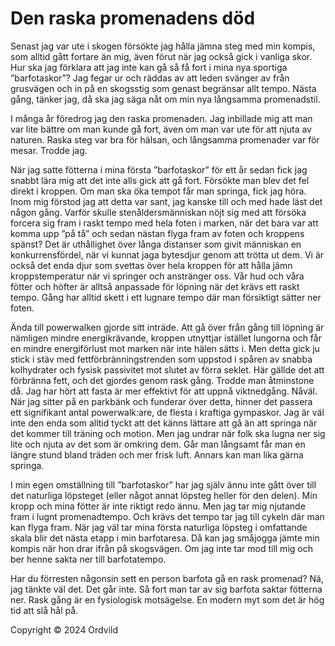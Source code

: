 # Den raska promenadens död

Senast jag var ute i skogen försökte jag hålla jämna steg med min kompis, som alltid gått fortare än mig, även förut när jag också gick i vanliga skor. Hur ska jag förklara att jag inte kan gå så få fort i mina nya sportiga ”barfotaskor”? Jag fegar ur och räddas av att leden svänger av från grusvägen och in på en skogsstig som genast begränsar allt tempo. Nästa gång, tänker jag, då ska jag säga nåt om min nya långsamma promenadstil.

I många år föredrog jag den raska promenaden. Jag inbillade mig att man var lite bättre om man kunde gå fort, även om man var ute för att njuta av naturen. Raska steg var bra för hälsan, och långsamma promenader var för mesar. Trodde jag.

När jag satte fötterna i mina första ”barfotaskor” för ett år sedan fick jag snabbt lära mig att det inte alls gick att gå fort. Försökte man blev det fel direkt i kroppen. Om man ska öka tempot får man springa, fick jag höra. Inom mig förstod jag att detta var sant, jag kanske till och med hade läst det någon gång. Varför skulle stenåldersmänniskan nöjt sig med att försöka forcera sig fram i raskt tempo med hela foten i marken, när det bara var att komma upp ”på tå” och sedan nästan flyga fram av foten och kroppens spänst? Det är uthållighet över långa distanser som givit människan en konkurrensfördel, när vi kunnat jaga bytesdjur genom att trötta ut dem. Vi är också det enda djur som svettas över hela kroppen för att hålla jämn kroppstemperatur när vi springer och anstränger oss. Vår hud och våra fötter och höfter är alltså anpassade för löpning när det krävs ett raskt tempo. Gång har alltid skett i ett lugnare tempo där man försiktigt sätter ner foten.

Ända till powerwalken gjorde sitt inträde. Att gå över från gång till löpning är nämligen mindre energikrävande, kroppen utnyttjar istället lungorna och får en mindre energiförlust mot marken när inte hälen sätts i. Men detta gick ju stick i stäv med fettförbränningstrenden som uppstod i spåren av snabba kolhydrater och fysisk passivitet mot slutet av förra seklet. Här gällde det att förbränna fett, och det gjordes genom rask gång. Trodde man åtminstone då. Jag har hört att fasta är mer effektivt för att uppnå viktnedgång. Nåväl. När jag sitter på en parkbänk och funderar över detta, hinner det passera ett signifikant antal powerwalk:are, de flesta i kraftiga gympaskor. Jag är väl inte den enda som alltid tyckt att det känns lättare att gå än att springa när det kommer till träning och motion. Men jag undrar när folk ska lugna ner sig lite och njuta av det som är omkring dem. Går man långsamt får man en längre stund bland träden och mer frisk luft. Annars kan man lika gärna springa.

I min egen omställning till ”barfotaskor” har jag själv ännu inte gått över till det naturliga löpsteget (eller något annat löpsteg heller för den delen). Min kropp och mina fötter är inte riktigt redo ännu. Men jag tar mig njutande fram i lugnt promenadtempo. Och krävs det tempo tar jag till cykeln där man kan flyga fram. När jag väl tar mina första naturliga löpsteg i omfattande skala blir det nästa etapp i min barfotaresa. Då kan jag småjogga jämte min kompis när hon drar ifrån på skogsvägen. Om jag inte tar mod till mig och ber henne sakta ner till barfotatempo.

Har du förresten någonsin sett en person barfota gå en rask promenad? Nä, jag tänkte väl det. Det går inte. Så fort man tar av sig barfota saktar fötterna ner. Rask gång är en fysiologisk motsägelse. En modern myt som det är hög tid att slå hål på.

Copyright &copy; 2024 Ordvild